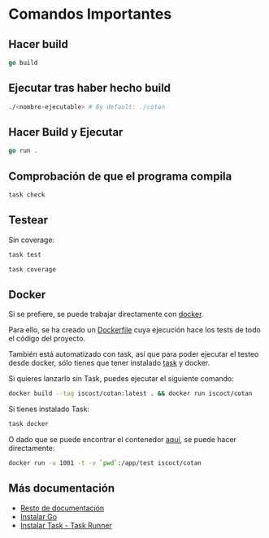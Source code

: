 # Comandos Importantes

## Hacer build

```go
go build
```

## Ejecutar tras haber hecho build

```bash
./<nombre-ejecutable> # By default: ./cotan
```

## Hacer Build y Ejecutar

```go
go run .
```

## Comprobación de que el programa compila

```bash
task check
```

## Testear

Sin coverage:

```bash
task test
```

```bash
task coverage
```

## Docker

Si se prefiere, se puede trabajar directamente con [docker](https://www.docker.com/).

Para ello, se ha creado un [Dockerfile](./Dockerfile) cuya ejecución hace los tests de todo el código del proyecto.

También está automatizado con task, así que para poder ejecutar el testeo desde docker, sólo tienes que tener instalado [task](https://taskfile.dev/) y docker.

Si quieres lanzarlo sin Task, puedes ejecutar el siguiente comando:

```bash
docker build --tag iscoct/cotan:latest . && docker run iscoct/cotan
```

Si tienes instalado Task:

```bash
task docker
```

O dado que se puede encontrar el contenedor [aquí](https://hub.docker.com/repository/docker/iscoct/cotan), se puede hacer directamente:

```bash
docker run -u 1001 -t -v `pwd`:/app/test iscoct/cotan
```

## Más documentación

- [Resto de documentación](./docs/README.md)
- [Instalar Go](https://go.dev/doc/install)
- [Instalar Task - Task Runner](https://taskfile.dev/installation/)
